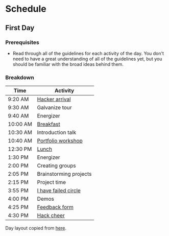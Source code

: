 # Schedule

## First Day

### Prerequisites

- Read through all of the guidelines for each activity of the day. You don't
  need to have a great understanding of all of the guidelines yet, but you
  should be familiar with the broad ideas behind them.

### Breakdown

| Time     | Activity                                                     |
| -------- | ----------------------------------------------               |
| 9:20 AM  | [Hacker arrival](activities.md#hacker-arrival)               |
| 9:30 AM  | Galvanize tour                                               |
| 9:40 AM  | Energizer                                                    |
| 10:00 AM | [Breakfast](activities.md#breakfast)                         |
| 10:30 AM | Introduction talk                                            |
| 10:40 AM | [Portfolio workshop](activities.md#portfolio)                |
| 12:30 PM | [Lunch](activities.md#lunch)                                 |
| 1:30 PM  | Energizer                                                    |
| 2:00 PM  | Creating groups                                              |
| 2:05 PM  | Brainstorming projects                                       |
| 2:15 PM  | Project time                                                 |
| 3:55 PM  | [I have failed circle](activities.md#i-have-failed-activity) |
| 4:00 PM  | Demos                                                        |
| 4:25 PM  | [Feedback form](activities.md#feedback-forms)                |
| 4:30 PM  | [Hack cheer](activities.md#finishing-off-the-day)            |

Day layout copied from [here](../prep/meetings/15-07-27_sprint_discuss.md).
